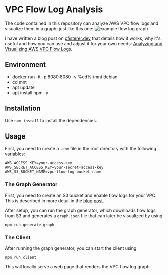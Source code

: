 # VPC Flow Log Analysis
The code contained in this repository can analyze AWS VPC flow logs and visualize them in a graph, just like this one:
![example flow log graph](example-flowlog-graph.png)

I have written a blog post on [pfisterer.dev](https://pfisterer.dev) that details how it works, why it's useful and how you can use and adjust it for your own needs:
[Analyzing and Visualizing AWS VPC Flow Logs](https://pfisterer.dev/posts/visualize-vpc-flow-logs-graph).

## Environment

* docker run -it -p 8080:8080 -v %cd%:/mnt debian
* cd mnt
* apt update
* apt install npm -y

## Installation
Use `npm install` to install the dependencies.

## Usage
First, you need to create a `.env` file in the root directory with the following variables:
```
AWS_ACCESS_KEY=your-access-key
AWS_SECRET_ACCESS_KEY=your-secret-access-key
AWS_S3_BUCKET_NAME=vpc-flow-log-bucket-name
```

### The Graph Generator
First, you need to create an S3 bucket and enable flow logs for your VPC. This is described in more detail in the [blog post](https://pfisterer.dev/posts/visualize-vpc-flow-logs-graph).

After setup, you can run the graph generator, which downloads flow logs from S3 and generates a `graph.json` file that can later be visualized by using
```
npm run generate-graph
```

### The Client
After running the graph generator, you can start the client using 
```
npm run client
```
This will locally serve a web page that renders the VPC flow log graph.
